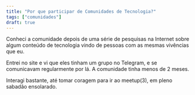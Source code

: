```yaml
---
title: "Por que participar de Comunidades de Tecnologia?"
tags: ["comunidades"]
draft: true
---
```


Conheci a comunidade depois de uma série de pesquisas na Internet sobre algum 
conteúdo de tecnologia vindo de pessoas com as mesmas vivências que eu.

Entrei no site e vi que eles tinham um grupo no Telegram, e se comunicavam regularmente por lá. A comunidade tinha menos de 2 meses.

Interagi bastante, até tomar coragem para ir ao meetup(3), em pleno sabadão 
ensolarado.